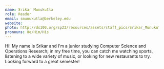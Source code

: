 ```yaml
---
name: Srikar Munukutla
role: Reader
email: smunukutla@berkeley.edu
website: 
photo: http://ds100.org/sp23/resources/assets/staff_pics/Srikar_Munukutla.jpg
pronouns: He/Him/His
---
```

Hi! My name is Srikar and I'm a junior studying Computer Science and Operations Research; in my free time, you can catch me watching sports, listening to a wide variety of music, or looking for new restaurants to try. Looking forward to a great semester!
